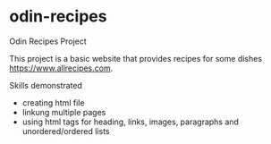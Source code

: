 # odin-recipes
Odin Recipes Project

This project is a basic website that provides recipes for some dishes https://www.allrecipes.com.

Skills demonstrated
 - creating html file
 - linkung multiple pages
 - using html tags for heading, links, images, paragraphs and unordered/ordered lists
 